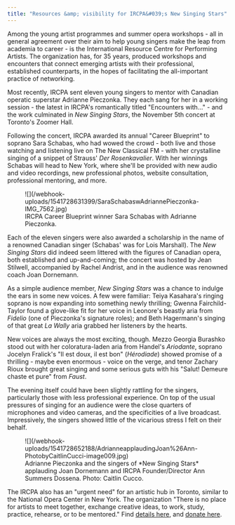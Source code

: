 ```yaml
---
title: "Resources &amp; visibility for IRCPA&#039;s New Singing Stars"
---
```


Among the young artist programmes and summer opera workshops - all in general agreement over their aim to help young singers make the leap from academia to career - is the International Resource Centre for Performing Artists. The organization has, for 35 years, produced workshops and encounters that connect emerging artists with their professional, established counterparts, in the hopes of facilitating the all-important practice of networking.

Most recently, IRCPA sent eleven young singers to mentor with Canadian operatic superstar Adrianne Pieczonka. They each sang for her in a working session - the latest in IRCPA's romantically titled "Encounters with..." - and the work culminated in *New Singing Stars*, the November 5th concert at Toronto's Zoomer Hall.

Following the concert, IRCPA awarded its annual "Career Blueprint" to soprano Sara Schabas, who had wowed the crowd - both live and those watching and listening live on The New Classical FM - with her crystalline singing of a snippet of Strauss' *Der Rosenkavalier*. With her winnings Schabas will head to New York, where she'll be provided with new audio and video recordings, new professional photos, website consultation, professional mentoring, and more.

<figure data-type="image">
![](/webhook-uploads/1541728631399/SaraSchabaswAdriannePieczonka-IMG_7562.jpg)
<figcaption>IRCPA Career Blueprint winner Sara Schabas with Adrianne Pieczonka. </figcaption>
</figure>

Each of the eleven singers were also awarded a scholarship in the name of a renowned Canadian singer (Schabas' was for Lois Marshall). The *New Singing Stars* did indeed seem littered with the figures of Canadian opera, both established and up-and-coming; the concert was hosted by Jean Stilwell, accompanied by Rachel Andrist, and in the audience was renowned coach Joan Dornemann.

As a simple audience member, *New Singing Stars* was a chance to indulge the ears in some new voices. A few were familiar: Teiya Kasahara's ringing soprano is now expanding into something newly thrilling; Gwenna Fairchild-Taylor found a glove-like fit for her voice in Leonore's beastly aria from *Fidelio* (one of Pieczonka's signature roles); and Beth Hagermann's singing of that great *La Wally* aria grabbed her listeners by the hearts.

New voices are always the most exciting, though. Mezzo Georgia Burashko stood out with her coloratura-laden aria from Handel's *Ariodante*, soprano Jocelyn Fralick's "Il est doux, il est bon" (*Hérodiade*) showed promise of a thrilling - maybe even enormous - voice on the verge, and tenor Zachary Rioux brought great singing and some serious guts with his "Salut! Demeure chaste et pure" from *Faust*.

The evening itself could have been slightly rattling for the singers, particularly those with less professional experience. On top of the usual pressures of singing for an audience were the close quarters of microphones and video cameras, and the specificities of a live broadcast. Impressively, the singers showed little of the vicarious stress I felt on their behalf.

<figure data-type="image">
![](/webhook-uploads/1541728652188/AdrianneapplaudingJoan%26Ann-PhotobyCaitlinCucci-image009.jpg)
<figcaption>Adrianne Pieczonka and the singers of *New Singing Stars* applauding Joan Dornemann and IRCPA Founder/Director Ann Summers Dossena. Photo: Caitlin Cucco.</figcaption>
</figure>

The IRCPA also has an "urgent need" for an artistic hub in Toronto, similar to the National Opera Center in New York. The organization "There is no place for artists to meet together, exchange creative ideas, to work, study, practice, rehearse, or to be mentored." Find [details here](http://ircpa.net/permanent-home/), and [donate here](http://138.197.134.233/donate-ircpa/).
